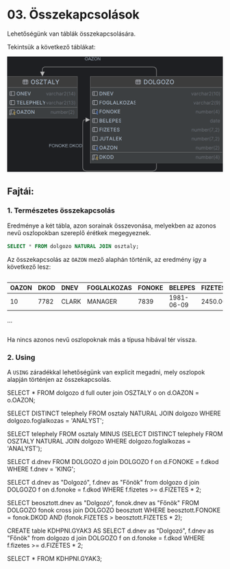 <style>
  div.table {
    overflow-x: scroll;
  }

</style>

# 03. Összekapcsolások
Lehetőségünk van táblák összekapcsolására.

Tekintsük a következő táblákat:

![](./table1.png)

## Fajtái:
### 1. Természetes összekapcsolás

Eredménye a két tábla, azon sorainak összevonása, melyekben az azonos nevű oszlopokban szereplő érétkek megegyeznek.
```sql
SELECT * FROM dolgozo NATURAL JOIN osztaly;
```
Az összekapcsolás az `OAZON` mező alaphán történik, az eredmény így a következő lesz:

<div class='table'>

| OAZON | DKOD | DNEV | FOGLALKOZAS | FONOKE | BELEPES | FIZETES | JUTALEK | ONEV | TELEPHELY |
| :--- | :--- | :--- | :--- | :--- | :--- | :--- | :--- | :--- | :--- |
| 10 | 7782 | CLARK | MANAGER | 7839 | 1981-06-09 | 2450.00 | null | ACCOUNTING | NEW YORK |
...

</div>

Ha nincs azonos nevű oszlopoknak más a típusa hibával tér vissza.

### 2. Using
A `USING` záradékkal lehetőségünk van explicit megadni, mely oszlopok alapján történjen az összekapcsolás.

SELECT * FROM dolgozo d full outer join OSZTALY o on d.OAZON = o.OAZON;

SELECT DISTINCT telephely
FROM osztaly NATURAL JOIN dolgozo
WHERE dolgozo.foglalkozas = 'ANALYST';

SELECT telephely
FROM osztaly MINUS (SELECT DISTINCT telephely FROM OSZTALY NATURAL JOIN dolgozo
WHERE dolgozo.foglalkozas = 'ANALYST');

SELECT d.dnev
FROM DOLGOZO d join DOLGOZO f on d.FONOKE = f.dkod
WHERE f.dnev = 'KING';

SELECT d.dnev as "Dolgozó", f.dnev as "Főnök"
from dolgozo d join DOLGOZO f on d.fonoke = f.dkod
WHERE f.fizetes >= d.FIZETES * 2;

SELECT beosztott.dnev as "Dolgozó", fonok.dnev as "Főnök"
FROM DOLGOZO fonok cross join DOLGOZO beosztott
WHERE beosztott.FONOKE = fonok.DKOD AND (fonok.FIZETES > beosztott.FIZETES * 2);

CREATE table KDHPNI.GYAK3 AS
SELECT d.dnev as "Dolgozó", f.dnev as "Főnök"
from dolgozo d join DOLGOZO f on d.fonoke = f.dkod
WHERE f.fizetes >= d.FIZETES * 2;

SELECT * FROM KDHPNI.GYAK3;

<script>
  document.querySelectorAll('table').forEach(e => {
    e.innerHTML = 'a';
  })
</script>